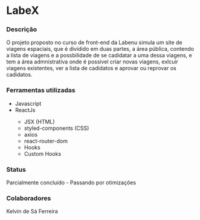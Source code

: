 <h1>LabeX</h1>

<h3>Descrição</h3>
<p>O projeto proposto no curso de front-end da Labenu simula um site de viagens espaciais, que é dividido em duas partes, a área pública, contendo a lista de viagens e a possbilidade de se cadidatar a uma dessa viagens, e tem a área admnistrativa onde é possível criar novas viagens, exlcuir viagens existentes, ver a lista de cadidatos e aprovar ou reprovar os cadidatos.</p>

<h3>Ferramentas utilizadas</h3>
<ul>
  <li>Javascript</li>
  <li>ReactJs</li>
  <ul>
    <li>JSX (HTML)</li>
    <li>styled-components (CSS)</li>
    <li>axios</li>
    <li>react-router-dom</li>
    <li>Hooks</li>
    <li>Custom Hooks</li>
  </ul>
</ul>

<h3>Status</h3>
<p>Parcialmente concluído - Passando por otimizações</p>

<h3>Colaboradores</h3>
<p>Kelvin de Sá Ferreira</p>
